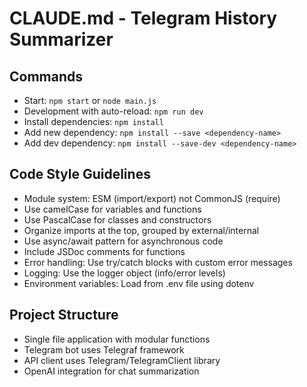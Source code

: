 # CLAUDE.md - Telegram History Summarizer

## Commands
- Start: `npm start` or `node main.js`
- Development with auto-reload: `npm run dev`
- Install dependencies: `npm install`
- Add new dependency: `npm install --save <dependency-name>`
- Add dev dependency: `npm install --save-dev <dependency-name>`

## Code Style Guidelines
- Module system: ESM (import/export) not CommonJS (require)
- Use camelCase for variables and functions
- Use PascalCase for classes and constructors
- Organize imports at the top, grouped by external/internal
- Use async/await pattern for asynchronous code
- Include JSDoc comments for functions
- Error handling: Use try/catch blocks with custom error messages
- Logging: Use the logger object (info/error levels)
- Environment variables: Load from .env file using dotenv

## Project Structure
- Single file application with modular functions
- Telegram bot uses Telegraf framework
- API client uses Telegram/TelegramClient library
- OpenAI integration for chat summarization